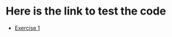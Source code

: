 # Here is the link to test the code

<a href="https://codepen.io/Nara6/pen/ZEMpdBW"><ul><li>Exercise 1</li></ul></a>
